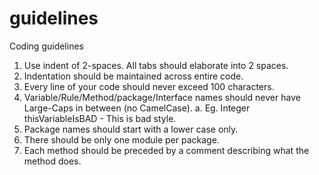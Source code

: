 # guidelines
Coding guidelines


1. Use indent of 2-spaces. All tabs should elaborate into 2 spaces.
2. Indentation should be maintained across entire code.
3. Every line of your code should never exceed 100 characters.
4. Variable/Rule/Method/package/Interface names should never have Large-Caps in between (no CamelCase).
    a. Eg. Integer thisVariableIsBAD - This is bad style.
5. Package names should start with a lower case only.
6. There should be only one module per package.
7. Each method should be preceded by a comment describing what the method does.
